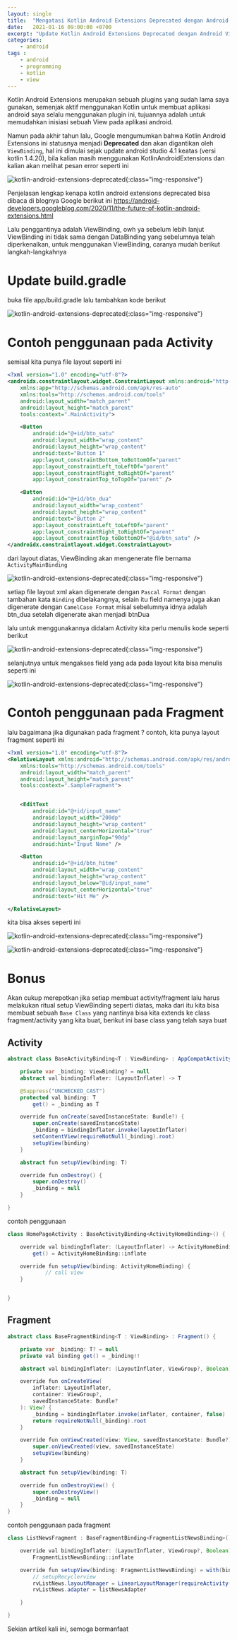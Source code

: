 ```yaml
---
layout: single
title:  "Mengatasi Kotlin Android Extensions Deprecated dengan Android ViewBinding"
date:   2021-01-16 09:00:00 +0700
excerpt: "Update Kotlin Android Extensions Deprecated dengan Android ViewBinding"
categories: 
    - android
tags : 
    - android
    - programming
    - kotlin
    - view
--- 
```


Kotlin Android Extensions merupakan sebuah plugins yang sudah lama saya gunakan, semenjak aktif menggunakan Kotlin untuk membuat aplikasi android saya selalu menggunakan plugin ini, tujuannya adalah untuk memudahkan inisiasi sebuah View pada aplikasi android.

Namun pada akhir tahun lalu, Google mengumumkan bahwa Kotlin Android Extensions ini statusnya menjadi **Deprecated** dan akan digantikan oleh `ViewBinding`, hal ini dimulai sejak update android studio 4.1 keatas (versi kotlin 1.4.20), bila kalian masih menggunakan KotlinAndroidExtensions dan kalian akan melihat pesan error seperti ini

![kotlin-android-extensions-deprecated](/assets/images/kotlin_android_extensions/kotlin_android_extensions_deprecated.png){:class="img-responsive"}

Penjelasan lengkap kenapa kotlin android extensions deprecated bisa dibaca di blognya Google berikut ini https://android-developers.googleblog.com/2020/11/the-future-of-kotlin-android-extensions.html

Lalu penggantinya adalah ViewBinding, owh ya sebelum lebih lanjut ViewBinding ini tidak sama dengan DataBinding yang sebelumnya telah diperkenalkan, untuk menggunakan ViewBinding, caranya mudah berikut langkah-langkahnya 


# Update build.gradle
buka file app/build.gradle lalu tambahkan kode berikut

![kotlin-android-extensions-deprecated](/assets/images/kotlin_android_extensions/kotlin_android_extensions_deprecated_1.png){:class="img-responsive"}

# Contoh penggunaan pada Activity

semisal kita punya file layout seperti ini

```xml
<?xml version="1.0" encoding="utf-8"?>
<androidx.constraintlayout.widget.ConstraintLayout xmlns:android="http://schemas.android.com/apk/res/android"
    xmlns:app="http://schemas.android.com/apk/res-auto"
    xmlns:tools="http://schemas.android.com/tools"
    android:layout_width="match_parent"
    android:layout_height="match_parent"
    tools:context=".MainActivity">

    <Button
        android:id="@+id/btn_satu"
        android:layout_width="wrap_content"
        android:layout_height="wrap_content"
        android:text="Button 1"
        app:layout_constraintBottom_toBottomOf="parent"
        app:layout_constraintLeft_toLeftOf="parent"
        app:layout_constraintRight_toRightOf="parent"
        app:layout_constraintTop_toTopOf="parent" />

    <Button
        android:id="@+id/btn_dua"
        android:layout_width="wrap_content"
        android:layout_height="wrap_content"
        android:text="Button 2"
        app:layout_constraintLeft_toLeftOf="parent"
        app:layout_constraintRight_toRightOf="parent"
        app:layout_constraintTop_toBottomOf="@id/btn_satu" />
</androidx.constraintlayout.widget.ConstraintLayout>
```

dari layout diatas, ViewBinding akan mengenerate file bernama `ActivityMainBinding`

![kotlin-android-extensions-deprecated](/assets/images/kotlin_android_extensions/kotlin_android_extensions_deprecated_2.png){:class="img-responsive"}

setiap file layout xml akan digenerate dengan `Pascal Format` dengan tambahan kata `Binding` dibelakangnya, selain itu field namenya juga akan digenerate dengan `CamelCase Format` misal sebelumnya idnya adalah btn_dua setelah digenerate akan menjadi btnDua

lalu untuk menggunakannya didalam Activity kita perlu menulis kode seperti berikut

![kotlin-android-extensions-deprecated](/assets/images/kotlin_android_extensions/kotlin_android_extensions_deprecated_3.png){:class="img-responsive"}


selanjutnya untuk mengakses field yang ada pada layout kita bisa menulis seperti ini

![kotlin-android-extensions-deprecated](/assets/images/kotlin_android_extensions/kotlin_android_extensions_deprecated_4.png){:class="img-responsive"}


# Contoh penggunaan pada Fragment

lalu bagaimana jika digunakan pada fragment ?
contoh, kita punya layout fragment seperti ini

```xml
<?xml version="1.0" encoding="utf-8"?>
<RelativeLayout xmlns:android="http://schemas.android.com/apk/res/android"
    xmlns:tools="http://schemas.android.com/tools"
    android:layout_width="match_parent"
    android:layout_height="match_parent"
    tools:context=".SampleFragment">


    <EditText
        android:id="@+id/input_name"
        android:layout_width="200dp"
        android:layout_height="wrap_content"
        android:layout_centerHorizontal="true"
        android:layout_marginTop="90dp"
        android:hint="Input Name" />

    <Button
        android:id="@+id/btn_hitme"
        android:layout_width="wrap_content"
        android:layout_height="wrap_content"
        android:layout_below="@id/input_name"
        android:layout_centerHorizontal="true"
        android:text="Hit Me" />

</RelativeLayout>
```

kita bisa akses seperti ini

![kotlin-android-extensions-deprecated](/assets/images/kotlin_android_extensions/kotlin_android_extensions_deprecated_5.png){:class="img-responsive"}


![kotlin-android-extensions-deprecated](/assets/images/kotlin_android_extensions/kotlin_android_extensions_deprecated_6.png){:class="img-responsive"}


# Bonus

Akan cukup merepotkan jika setiap membuat activity/fragment lalu harus melakukan ritual setup ViewBinding seperti diatas, maka dari itu kita bisa membuat sebuah `Base Class` yang nantinya bisa kita extends ke class fragment/activity yang kita buat, berikut ini base class yang telah saya buat

## Activity

```java
abstract class BaseActivityBinding<T : ViewBinding> : AppCompatActivity() {

    private var _binding: ViewBinding? = null
    abstract val bindingInflater: (LayoutInflater) -> T

    @Suppress("UNCHECKED_CAST")
    protected val binding: T
        get() = _binding as T

    override fun onCreate(savedInstanceState: Bundle?) {
        super.onCreate(savedInstanceState)
        _binding = bindingInflater.invoke(layoutInflater)
        setContentView(requireNotNull(_binding).root)
        setupView(binding)
    }

    abstract fun setupView(binding: T)

    override fun onDestroy() {
        super.onDestroy()
        _binding = null
    }

}
```

contoh penggunaan
```java
class HomePageActivity : BaseActivityBinding<ActivityHomeBinding>() {

    override val bindingInflater: (LayoutInflater) -> ActivityHomeBinding
        get() = ActivityHomeBinding::inflate

    override fun setupView(binding: ActivityHomeBinding) {
            // call view 
    }


}
```

## Fragment

```java
abstract class BaseFragmentBinding<T : ViewBinding> : Fragment() {

    private var _binding: T? = null
    private val binding get() = _binding!!

    abstract val bindingInflater: (LayoutInflater, ViewGroup?, Boolean) -> T

    override fun onCreateView(
        inflater: LayoutInflater,
        container: ViewGroup?,
        savedInstanceState: Bundle?
    ): View? {
        _binding = bindingInflater.invoke(inflater, container, false)
        return requireNotNull(_binding).root
    }

    override fun onViewCreated(view: View, savedInstanceState: Bundle?) {
        super.onViewCreated(view, savedInstanceState)
        setupView(binding)
    }

    abstract fun setupView(binding: T)

    override fun onDestroyView() {
        super.onDestroyView()
        _binding = null
    }
}
```

contoh penggunaan pada fragment

```java
class ListNewsFragment : BaseFragmentBinding<FragmentListNewsBinding>() {

    override val bindingInflater: (LayoutInflater, ViewGroup?, Boolean) -> FragmentListNewsBinding =
        FragmentListNewsBinding::inflate

    override fun setupView(binding: FragmentListNewsBinding) = with(binding) {
        // setupRecyclerview
        rvListNews.layoutManager = LinearLayoutManager(requireActivity())
        rvListNews.adapter = listNewsAdapter

    }

}
```

Sekian artikel kali ini, semoga bermanfaat